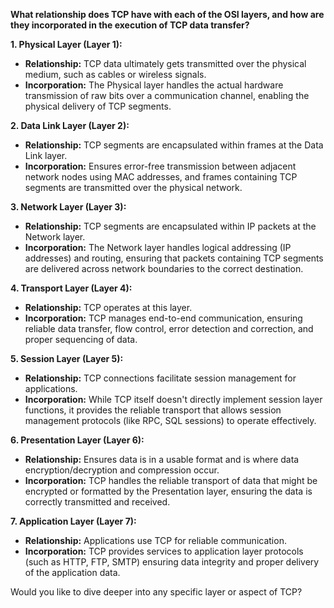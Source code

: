 
**What relationship does TCP have with each of the OSI layers, and how are they incorporated in the execution of TCP data transfer?**

**1. Physical Layer (Layer 1):**  
- **Relationship:** TCP data ultimately gets transmitted over the physical medium, such as cables or wireless signals.
- **Incorporation:** The Physical layer handles the actual hardware transmission of raw bits over a communication channel, enabling the physical delivery of TCP segments.

**2. Data Link Layer (Layer 2):**  
- **Relationship:** TCP segments are encapsulated within frames at the Data Link layer.
- **Incorporation:** Ensures error-free transmission between adjacent network nodes using MAC addresses, and frames containing TCP segments are transmitted over the physical network.

**3. Network Layer (Layer 3):**  
- **Relationship:** TCP segments are encapsulated within IP packets at the Network layer.
- **Incorporation:** The Network layer handles logical addressing (IP addresses) and routing, ensuring that packets containing TCP segments are delivered across network boundaries to the correct destination.

**4. Transport Layer (Layer 4):**  
- **Relationship:** TCP operates at this layer.
- **Incorporation:** TCP manages end-to-end communication, ensuring reliable data transfer, flow control, error detection and correction, and proper sequencing of data.

**5. Session Layer (Layer 5):**  
- **Relationship:** TCP connections facilitate session management for applications.
- **Incorporation:** While TCP itself doesn't directly implement session layer functions, it provides the reliable transport that allows session management protocols (like RPC, SQL sessions) to operate effectively.

**6. Presentation Layer (Layer 6):**  
- **Relationship:** Ensures data is in a usable format and is where data encryption/decryption and compression occur.
- **Incorporation:** TCP handles the reliable transport of data that might be encrypted or formatted by the Presentation layer, ensuring the data is correctly transmitted and received.

**7. Application Layer (Layer 7):**  
- **Relationship:** Applications use TCP for reliable communication.
- **Incorporation:** TCP provides services to application layer protocols (such as HTTP, FTP, SMTP) ensuring data integrity and proper delivery of the application data.

Would you like to dive deeper into any specific layer or aspect of TCP?